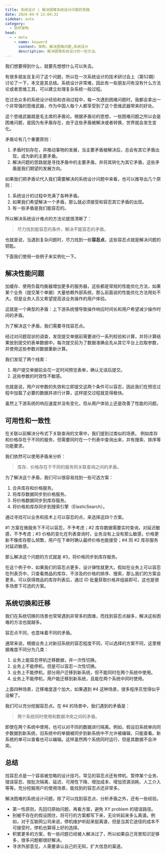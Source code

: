 ```yaml
---
title: 系统设计 | 解决困难系统设计问题的思路
date: 2024-04-9 22:04:32
sidebar: auto
category: 
  - 软件架构
head:
  - - meta
    - name: keyword
      content: 架构，解决困难问题,系统设计
      description: 解决困难系统设计的一些方法。
---
```



我们想要得到什么，就要先想想什么可以失去。

有很多朋友反复问了这个问题，所以在一次系统设计的技术研讨会上（第52期）讨论了一下，本文是其总结。系统设计非常难，因此有一些朋友问有没有什么方法论或者思维工具，可以建立处理复杂系统一般过程。

在过去众多的系统设计经验和咨询过程中，每一次遇到困难问题时，我都会拿出一个非常强的思维武器，作为中国人每个人都享受到了这个思维武器带来的好处。

这个思维武器就是毛主席的矛盾论。根据矛盾论的思想，一些困难问题之所以会是困难问题，是因为有矛盾存在，由于这些矛盾被解决或者转换，世界就会发生变化。

矛盾论有几个重要原则：

1. 矛盾时刻存在，并推动事物的发展，当主要矛盾被解决后，总会有其它矛盾出现，成为新的主要矛盾。
2. 解决问题的思路就是寻找矛盾中的主要矛盾，并将其转化为其它矛盾，这些矛盾是我们期望的发展方向。

如果我们把矛盾论代入我们需要解决的系统设计问题中来看，也可以推导出几个原则：

1. 系统设计的过程中充满了各种矛盾。
2. 如果我们希望解决一个矛盾，那么就必须接受和容忍其它矛盾的出现。
3. 有一些矛盾是我们能容忍的。

所以解决系统设计难点的方法论就很清晰了：

> 尽力找到能容忍的条件，解决不能容忍的矛盾。

也就是说，当遇到复杂问题时，尽力找到一些**容忍点**，这些容忍点就是解决问题的钥匙。

下面我们使用一些例子来实例化一下。

## 解决性能问题

加缓存、使用负载均衡器增加更多的服务器，这些都是常规的性能优化方法，如果某个业务（提交某个单据）大量依赖外部系统，那么前面说的性能优化方法用处不大。但是业务人员又希望提高该业务操作的用户体验。

这就是一个典型的矛盾：上下游系统慢导致操作响应时间长和用户希望减少操作时间的矛盾。

为了解决这个矛盾，我们需要寻找容忍点。

经过对问题现状的调查，发现提交单据前需要进行一系列校验和计算，并将计算结果放到提交的表单数据中，每次提交前为了数据准确会先从其它平台上拉取参数，并使用这些参数对数据重新计算。

我们发现了两个线索：

1. 用户提交单据前会花一定时间预览表单，确认无误后提交。
2. 这些参数的时效性不敏感。

也就是说，用户对参数的失效和立即提交这两个条件可以容忍，因此我们在预览过程中加载了必要的数据并进行计算，这样提交过程就变得极快。

虽然上下游系统的响应速度并没有变化，但从用户体验上还是改善了性能的问题。

## 可用性和一致性

在关联以前解决分布式下关联查询的文章中，我们提到过类似的场景。 例如库存和价格存在于不同的服务，但需要同时在一个列表中查询出来，并有搜索、排序等功能要求。

我们依然可以使用矛盾来分析：

> 库存、价格存在于不同的服务同关联查询之间的矛盾。

为了解决这个矛盾，我们可以很容易找到一些可选方案：

1. 合并库存和价格服务。
2. 将库存数据同步到价格服务。
3. 将价格数据同步到库存服务。
4. 将价格和库存同步到搜索引擎（ElasticSearch）。

通过寻找可以业务和技术上可以容忍的点，来选择这四个方案。

#1 方案在微服务下不可以容忍，不予考虑；#2 库存数据需要实时查询，对延迟敏感，不予考虑；#3 价格的变化在列表查询时，业务没有上没有那么敏感，价格更新不像库存那么频繁，用户在下单时确认最终价格也能接受；#4 同 #2 库存服务对延迟敏感。

那么解决这个问题的方式就是 #3，将价格同步到库存服务。

在这个例子中，如果我们的容忍点更多，设计弹性就更大。假如在业务上可以容忍在列表页中，只查看商品的库存，不涉及的价格的排序、搜索，那么我们的方案会更多。可以获得商品的库存列表后，通过 ID 批量获取价格并组装即可，这也是很多场景下可选的方案。

## 系统切换和迁移

我们在系统切换的场景也常常遇到非常多的困难，而找到容忍点越多，解决这些困难的方法也就越多。

容忍点不同，也意味着不同的矛盾。

通常来说，根据业务上对新旧系统的容忍程度不同，可以选择的方案不同，这里根据难度不同分为几类：

1. 业务上能容忍停机迁移数据，并一次性切换。
2. 业务上不能停机，但是可以容忍一次性切换。
3. 业务上不能停机，部分用户迁移到新系统，但不能同时在两个系统中使用。
4. 业务上不能停机，用户能迁移到新系统，且能在两个系统中同时使用。

上面四种场景，迁移难度逐个加大，如果遇到 #4 这种场景，很多程序员觉得似乎没解了。

我们可以充分挖掘容忍点。在 #4 的场景中，我们遇到的矛盾是：

> 两个系统同时使用和数据冲突之间的矛盾。

即使在两个系统中使用，也可以对不同的数据进行隔离。例如，假设旧系统单向同步数据到新系统，旧系统中的单据被同步到新系统中不允许被编辑，只能查看。新系统的单可以查看也可以编辑。这样虽然两个系统同时运行，但是其数据不会冲突。

## 总结

找容忍点是一个容易被忽略的设计技巧，常见的容忍点还有停机、暂停某个业务、错误容忍、按批次隔离、延迟、可用性下降、增加成本、增加资源消耗、人工介入等等。充分挖掘用户的使用场景，能找到的容忍点还非常多。

解决困难的系统设计问题，除了可以找到容忍点、分析矛盾之外，还有一些经验。

- 第一性原则，先回归原始问题，再看方案，避免 XY problem 的错误路径。
- 别被不存在的假设困住，将可行的方案都写下来，无论听起来多么离谱。例如，对于互联网公司来说，停机维护听起来挺离谱，但是当其它途径的成本不可接受时，停机也算得上好的选择。
- 积累更多的方案，有一些问题已经被人解决过了，所以如果自己背景知识足够多，很多问题都很好解决。
- 寻求外部意见，人需要承认自己的无知，扩大信息的渠道。